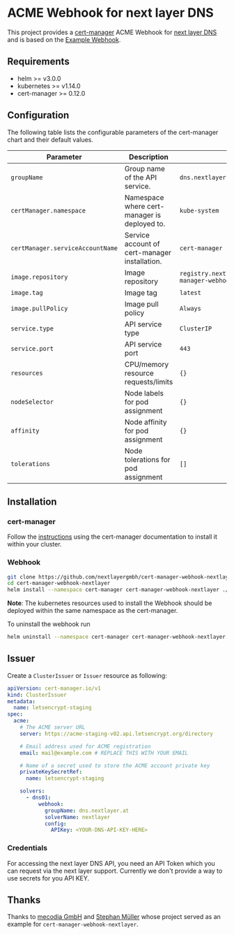 # ACME Webhook for next layer DNS

This project provides a [cert-manager](https://cert-manager.io) ACME Webhook for [next layer DNS](https://www.nextlayer.at/) 
and is based on the [Example Webhook](https://github.com/jetstack/cert-manager-webhook-example).

## Requirements
* helm >= v3.0.0
* kubernetes >= v1.14.0
* cert-manager >= 0.12.0

## Configuration

The following table lists the configurable parameters of the cert-manager chart and their default values.

| Parameter | Description | Default |
| --------- | ----------- | ------- |
| `groupName` | Group name of the API service. | `dns.nextlayer.at` |
| `certManager.namespace` | Namespace where cert-manager is deployed to. | `kube-system` |
| `certManager.serviceAccountName` | Service account of cert-manager installation. | `cert-manager` |
| `image.repository` | Image repository | `registry.nextlayer.at/nextlayer/cert-manager-webhook-nextlayer` |
| `image.tag` | Image tag | `latest` |
| `image.pullPolicy` | Image pull policy | `Always` |
| `service.type` | API service type | `ClusterIP` |
| `service.port` | API service port | `443` |
| `resources` | CPU/memory resource requests/limits | `{}` |
| `nodeSelector` | Node labels for pod assignment | `{}` |
| `affinity` | Node affinity for pod assignment | `{}` |
| `tolerations` | Node tolerations for pod assignment | `[]` |

## Installation

### cert-manager

Follow the [instructions](https://cert-manager.io/docs/installation/) using the cert-manager documentation to install it within your cluster.

### Webhook

```bash
git clone https://github.com/nextlayergmbh/cert-manager-webhook-nextlayer.git
cd cert-manager-webhook-nextlayer
helm install --namespace cert-manager cert-manager-webhook-nextlayer ./deploy/cert-manager-webhook-nextlayer
```

**Note**: The kubernetes resources used to install the Webhook should be deployed within the same namespace as the cert-manager.

To uninstall the webhook run
```bash
helm uninstall --namespace cert-manager cert-manager-webhook-nextlayer
```

## Issuer

Create a `ClusterIssuer` or `Issuer` resource as following:
```yaml
apiVersion: cert-manager.io/v1
kind: ClusterIssuer
metadata:
  name: letsencrypt-staging
spec:
  acme:
    # The ACME server URL
    server: https://acme-staging-v02.api.letsencrypt.org/directory

    # Email address used for ACME registration
    email: mail@example.com # REPLACE THIS WITH YOUR EMAIL

    # Name of a secret used to store the ACME account private key
    privateKeySecretRef:
      name: letsencrypt-staging

    solvers:
      - dns01:
          webhook:
            groupName: dns.nextlayer.at
            solverName: nextlayer
            config:
              APIKey: <YOUR-DNS-API-KEY-HERE>
```

### Credentials

For accessing the next layer DNS API, you need an API Token which you can request via the next layer support. 
Currently we don't provide a way to use secrets for you API KEY.

## Thanks

Thanks to [mecodia GmbH](https://github.com/mecodia/cert-manager-webhook-hetzner) and [Stephan Müller](https://gitlab.com/smueller18/cert-manager-webhook-inwx) whose project served as an example for `cert-manager-webhook-nextlayer`.